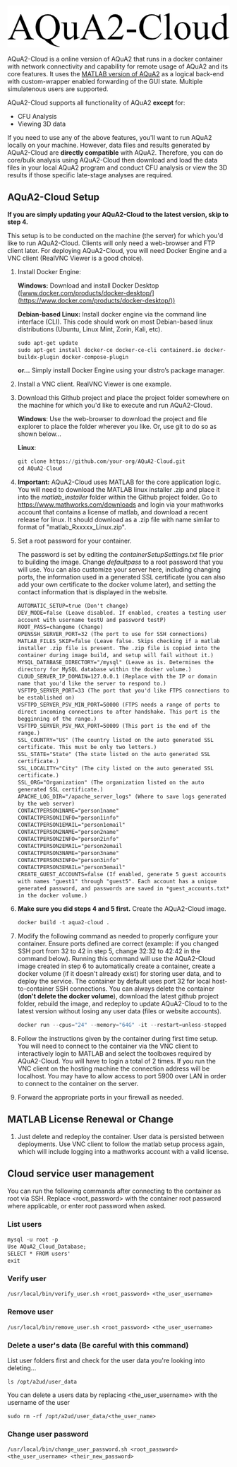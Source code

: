 ![AQuA2-Cloud Logo](aqua2_cloud_website\assets\images\logoA.png)

AQuA2-Cloud is a online version of AQuA2 that runs in a docker container with network connectivity and capability for remote usage of AQuA2 and its core features. It uses the [MATLAB version of AQuA2](https://github.com/yu-lab-vt/AQuA2) as a logical
back-end with custom-wrapper enabled forwarding of the GUI state. Multiple simulatenous users are supported.

AQuA2-Cloud supports all functionality of AQuA2 **except** for:
- CFU Analysis
- Viewing 3D data

If you need to use any of the above features, you'll want to run AQuA2 locally on your machine. However, data files and results generated by AQuA2-Cloud are **directly compatible** with AQuA2. Therefore, you can do core/bulk analysis using AQuA2-Cloud then download and load the data files in your local AQuA2 program and conduct CFU analysis or view the 3D results if those specific late-stage analyses are required.

## AQuA2-Cloud Setup
**If you are simply updating your AQuA2-Cloud to the latest version, skip to step 4.**

This setup is to be conducted on the machine (the server) for which you'd like to run AQuA2-Cloud. Clients will only need a web-browser and FTP client later. For deploying AQuA2-Cloud, you will need Docker Engine and a VNC client (RealVNC Viewer is a good choice).

1. Install Docker Engine:

      **Windows:** Download and install Docker Desktop ([www.docker.com/products/docker-desktop/](https://www.docker.com/products/docker-desktop/))

      **Debian-based Linux:** Install docker engine via the command line interface (CLI). This code should work on most Debian-based linux distributions (Ubuntu, Linux Mint, Zorin, Kali, etc).

      ```console
      sudo apt-get update
      sudo apt-get install docker-ce docker-ce-cli containerd.io docker-buildx-plugin docker-compose-plugin
      ```

      **or...** Simply install Docker Engine using your distro’s package manager.

2. Install a VNC client. RealVNC Viewer is one example.

3. Download this Github project and place the project folder somewhere on the machine for which you'd like to execute and run AQuA2-Cloud.

      **Windows**: Use the web-browser to download the project and file explorer to place the folder wherever you like. Or, use git to do so as shown below...

      **Linux**: 
      
      ```python
      git clone https://github.com/your-org/AQuA2-Cloud.git
      cd AQuA2-Cloud

4. **Important:** AQuA2-Cloud uses MATLAB for the core application logic. You will need to download the MATLAB linux installer .zip and place it into the *matlab_installer* folder within the Github project folder. Go to
https://www.mathworks.com/downloads and login via your mathworks account that contains a license of matlab, and download a recent release for linux. It should download as a .zip file with name similar to format of "matlab_Rxxxxx_Linux.zip".

5. Set a root password for your container.

      The password is set by editing the *containerSetupSettings.txt* file prior to building the image. Change *defaultpass* to a root password that you will use. You can also customize your server here, including changing ports, the information used in a generated SSL certificate (you can also add your own certificate to the docker volume later), and setting the contact information that is displayed in the website.

      ```
      AUTOMATIC_SETUP=true (Don't change)
      DEV_MODE=false (Leave disabled. If enabled, creates a testing user account with username testU and password testP)
      ROOT_PASS=changeme (Change)
      OPENSSH_SERVER_PORT=32 (The port to use for SSH connections)
      MATLAB_FILES_SKIP=false (Leave false. Skips checking if a matlab installer .zip file is present. The .zip file is copied into the container during image build, and setup will fail without it.)
      MYSQL_DATABASE_DIRECTORY="/mysql" (Leave as is. Determines the directory for MySQL database within the docker volume.)
      CLOUD_SERVER_IP_DOMAIN=127.0.0.1 (Replace with the IP or domain name that you'd like the server to respond to.)
      VSFTPD_SERVER_PORT=33 (The port that you'd like FTPS connections to be established on)
      VSFTPD_SERVER_PSV_MIN_PORT=50000 (FTPS needs a range of ports to direct incoming connections to after handshake. This port is the begginning of the range.)
      VSFTPD_SERVER_PSV_MAX_PORT=50009 (This port is the end of the range.)
      SSL_COUNTRY="US" (The country listed on the auto generated SSL certificate. This must be only two letters.)
      SSL_STATE="State" (The state listed on the auto generated SSL certificate.)
      SSL_LOCALITY="City" (The city listed on the auto generated SSL certificate.)
      SSL_ORG="Organization" (The organization listed on the auto generated SSL certificate.)
      APACHE_LOG_DIR="/apache_server_logs" (Where to save logs generated by the web server)
      CONTACTPERSON1NAME="person1name"
      CONTACTPERSON1INFO="person1info"
      CONTACTPERSON1EMAIL="person1email"
      CONTACTPERSON2NAME="person2name"
      CONTACTPERSON2INFO="person2info"
      CONTACTPERSON2EMAIL="person2email
      CONTACTPERSON3NAME="person3name"
      CONTACTPERSON3INFO="person3info"
      CONTACTPERSON3EMAIL="person3email"
      CREATE_GUEST_ACCOUNTS=false (If enabled, generate 5 guest accounts with names "guest1" through "guest5". Each account has a unique generated password, and passwords are saved in *guest_accounts.txt* in the docker volume.)
      ```

6. **Make sure you did steps 4 and 5 first.** Create the AQuA2-Cloud image.

      ```python
      docker build -t aqua2-cloud .
      ```


7. Modify the following command as needed to properly configure your container. Ensure ports defined are correct (example: if you changed SSH port from 32 to 42 in step 5, change 32:32 to 42:42 in the command below). Running this command will use the AQuA2-Cloud image created in step 6 to automatically create a container, create a docker volume (if it doesn't already exist) for storing user data, and to deploy the service. The container by default uses port 32 for local host-to-container SSH connections. You can always delete the container (**don't delete the docker volume**), download the latest github project folder, rebuild the image, and redeploy to update AQuA2-Cloud to to the latest version without losing any user data (files or website accounts).

      ```python
      docker run --cpus="24" --memory="64G" -it --restart=unless-stopped -p 32:32 -p 80:80 -p 5900:5900 -p 443:443 -p 33:33 -p 50000-50009:50000-50009 -v aqua2-cloud-data:/opt/a2ud --tmpfs /mnt/matlab_ramdisk:rw,exec,size=8g --name aqua2-cloud-container aqua2-cloud
      ```

8. Follow the instructions given by the container during first time setup. You will need to connect to the container via the VNC client to interactively login to MATLAB and select the toolboxes required by AQuA2-Cloud. You will have to login a total of 2 times. If you run the VNC client on the hosting machine the connection address will be localhost. You may have to allow access to port 5900 over LAN in order
to connect to the container on the server. 

9. Forward the appropriate ports in your firewall as needed.

## MATLAB License Renewal or Change

1. Just delete and redeploy the container. User data is persisted between deployments. Use VNC client to follow the matlab setup process again, which will include logging into a mathworks account with a valid license.

## Cloud service user management

You can run the following commands after connecting to the container as root via SSH. Replace <root_password> with the container root password where applicable, or enter root password when asked.

### List users
```
mysql -u root -p
Use AQuA2_Cloud_Database;
SELECT * FROM users'
exit
```
### Verify user
```
/usr/local/bin/verify_user.sh <root_password> <the_user_username>
```
### Remove user
```
/usr/local/bin/remove_user.sh <root_password> <the_user_username>
```
### Delete a user's data (Be careful with this command)

List user folders first and check for the user data you're looking into deleting...
```
ls /opt/a2ud/user_data
```

You can delete a users data by replacing <the_user_username> with the username of the user
```
sudo rm -rf /opt/a2ud/user_data/<the_user_name>
```

### Change user password
```
/usr/local/bin/change_user_password.sh <root_password> <the_user_username> <their_new_password>
```
